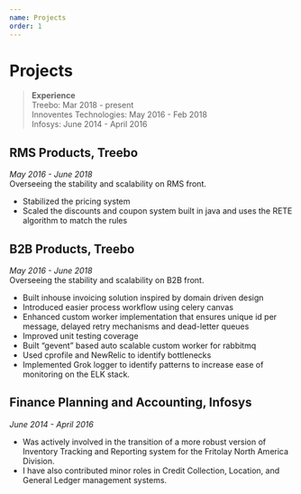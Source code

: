 ```yaml
---
name: Projects
order: 1
---
```


# Projects

> **Experience**  
> Treebo: Mar 2018 - present  
> Innoventes Technologies: May 2016 - Feb 2018  
> Infosys: June 2014 - April 2016  

## RMS Products, Treebo
_May 2016 - June 2018_  
Overseeing the stability and scalability on RMS front.
* Stabilized the pricing system
* Scaled the discounts and coupon system built in java and uses the RETE algorithm to match the rules

## B2B Products, Treebo
_May 2016 - June 2018_  
Overseeing the stability and scalability on B2B front.
* Built inhouse invoicing solution inspired by domain driven design
* Introduced easier process workflow using celery canvas
* Enhanced custom worker implementation that ensures unique id per message, delayed retry mechanisms and dead-letter queues
* Improved unit testing coverage
* Built “gevent” based auto scalable custom worker for rabbitmq
* Used cprofile and NewRelic to identify bottlenecks
* Implemented Grok logger to identify patterns to increase ease of monitoring on the ELK stack.


## Finance Planning and Accounting, Infosys
_June 2014 - April 2016_  
 * Was actively involved in the transition of a more robust version of Inventory Tracking and Reporting system for the Fritolay North America Division. 
 * I have also contributed minor roles in Credit Collection, Location, and General Ledger management systems.